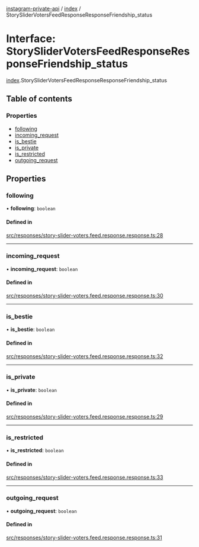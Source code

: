 [instagram-private-api](../../README.md) / [index](../../modules/index.md) / StorySliderVotersFeedResponseResponseFriendship_status

# Interface: StorySliderVotersFeedResponseResponseFriendship\_status

[index](../../modules/index.md).StorySliderVotersFeedResponseResponseFriendship_status

## Table of contents

### Properties

- [following](StorySliderVotersFeedResponseResponseFriendship_status.md#following)
- [incoming\_request](StorySliderVotersFeedResponseResponseFriendship_status.md#incoming_request)
- [is\_bestie](StorySliderVotersFeedResponseResponseFriendship_status.md#is_bestie)
- [is\_private](StorySliderVotersFeedResponseResponseFriendship_status.md#is_private)
- [is\_restricted](StorySliderVotersFeedResponseResponseFriendship_status.md#is_restricted)
- [outgoing\_request](StorySliderVotersFeedResponseResponseFriendship_status.md#outgoing_request)

## Properties

### following

• **following**: `boolean`

#### Defined in

[src/responses/story-slider-voters.feed.response.response.ts:28](https://github.com/Nerixyz/instagram-private-api/blob/0e0721c/src/responses/story-slider-voters.feed.response.response.ts#L28)

___

### incoming\_request

• **incoming\_request**: `boolean`

#### Defined in

[src/responses/story-slider-voters.feed.response.response.ts:30](https://github.com/Nerixyz/instagram-private-api/blob/0e0721c/src/responses/story-slider-voters.feed.response.response.ts#L30)

___

### is\_bestie

• **is\_bestie**: `boolean`

#### Defined in

[src/responses/story-slider-voters.feed.response.response.ts:32](https://github.com/Nerixyz/instagram-private-api/blob/0e0721c/src/responses/story-slider-voters.feed.response.response.ts#L32)

___

### is\_private

• **is\_private**: `boolean`

#### Defined in

[src/responses/story-slider-voters.feed.response.response.ts:29](https://github.com/Nerixyz/instagram-private-api/blob/0e0721c/src/responses/story-slider-voters.feed.response.response.ts#L29)

___

### is\_restricted

• **is\_restricted**: `boolean`

#### Defined in

[src/responses/story-slider-voters.feed.response.response.ts:33](https://github.com/Nerixyz/instagram-private-api/blob/0e0721c/src/responses/story-slider-voters.feed.response.response.ts#L33)

___

### outgoing\_request

• **outgoing\_request**: `boolean`

#### Defined in

[src/responses/story-slider-voters.feed.response.response.ts:31](https://github.com/Nerixyz/instagram-private-api/blob/0e0721c/src/responses/story-slider-voters.feed.response.response.ts#L31)
